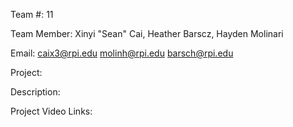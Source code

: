 Team #: 11


Team Member: Xinyi "Sean" Cai, Heather Barscz, Hayden Molinari


Email: caix3@rpi.edu
       molinh@rpi.edu
       barsch@rpi.edu


Project: 


Description:



Project Video Links: 

